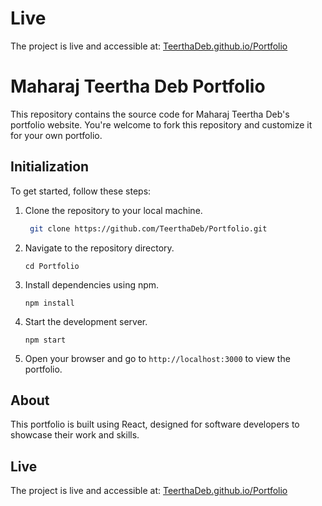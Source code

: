 # Live
The project is live and accessible at: [TeerthaDeb.github.io/Portfolio](https://TeerthaDeb.github.io/Portfolio)

# Maharaj Teertha Deb Portfolio

This repository contains the source code for Maharaj Teertha Deb's portfolio website. You're welcome to fork this repository and customize it for your own portfolio.

## Initialization

To get started, follow these steps:

1. Clone the repository to your local machine.
   ```bash
	git clone https://github.com/TeerthaDeb/Portfolio.git
   ```

2. Navigate to the repository directory.
   ```
   cd Portfolio
   ```

3. Install dependencies using npm.
   ```
   npm install
   ```

4. Start the development server.
   ```
   npm start
   ```

5. Open your browser and go to `http://localhost:3000` to view the portfolio.

## About

This portfolio is built using React, designed for software developers to showcase their work and skills.

## Live
The project is live and accessible at: [TeerthaDeb.github.io/Portfolio](https://TeerthaDeb.github.io/Portfolio)
